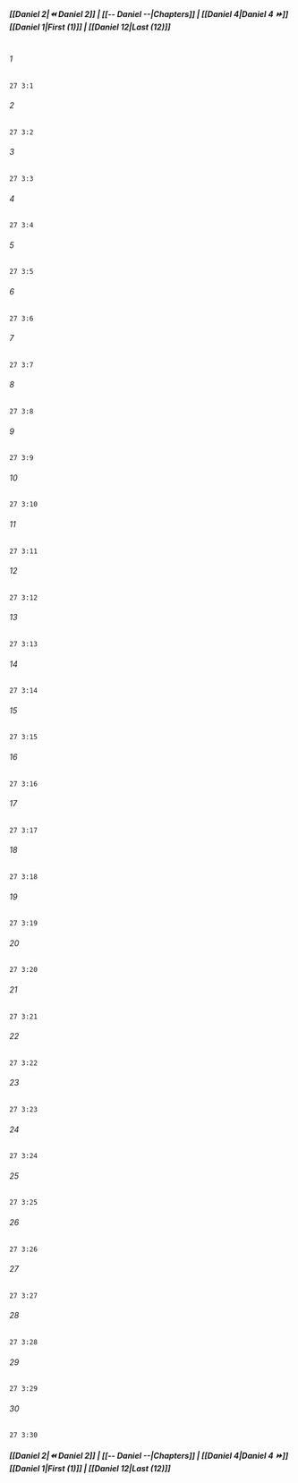 
##### **[[Daniel 2|⏪ Daniel 2]] | [[-- Daniel --|Chapters]] | [[Daniel 4|Daniel 4 ⏩]]**<br>**[[Daniel 1|First (1)]] | [[Daniel 12|Last (12)]]**<br><br>

###### 1
``` verse
27 3:1
```
###### 2
``` verse
27 3:2
```
###### 3
``` verse
27 3:3
```
###### 4
``` verse
27 3:4
```
###### 5
``` verse
27 3:5
```
###### 6
``` verse
27 3:6
```
###### 7
``` verse
27 3:7
```
###### 8
``` verse
27 3:8
```
###### 9
``` verse
27 3:9
```
###### 10
``` verse
27 3:10
```
###### 11
``` verse
27 3:11
```
###### 12
``` verse
27 3:12
```
###### 13
``` verse
27 3:13
```
###### 14
``` verse
27 3:14
```
###### 15
``` verse
27 3:15
```
###### 16
``` verse
27 3:16
```
###### 17
``` verse
27 3:17
```
###### 18
``` verse
27 3:18
```
###### 19
``` verse
27 3:19
```
###### 20
``` verse
27 3:20
```
###### 21
``` verse
27 3:21
```
###### 22
``` verse
27 3:22
```
###### 23
``` verse
27 3:23
```
###### 24
``` verse
27 3:24
```
###### 25
``` verse
27 3:25
```
###### 26
``` verse
27 3:26
```
###### 27
``` verse
27 3:27
```
###### 28
``` verse
27 3:28
```
###### 29
``` verse
27 3:29
```
###### 30
``` verse
27 3:30
```

##### **[[Daniel 2|⏪ Daniel 2]] | [[-- Daniel --|Chapters]] | [[Daniel 4|Daniel 4 ⏩]]**<br>**[[Daniel 1|First (1)]] | [[Daniel 12|Last (12)]]**
